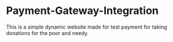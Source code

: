 # Payment-Gateway-Integration

This is a simple dynamic website made for test payment for taking donations for the poor and needy.
